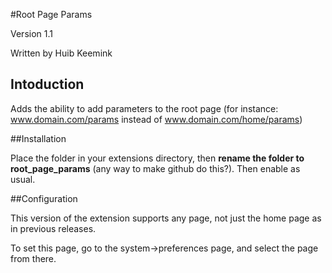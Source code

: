 #Root Page Params

Version 1.1

Written by Huib Keemink

## Intoduction

Adds the ability to add parameters to the root page (for instance: www.domain.com/params instead of www.domain.com/home/params)

##Installation

Place the folder in your extensions directory, then **rename the folder to root_page_params** (any way to make github do this?). Then enable as usual.

##Configuration

This version of the extension supports any page, not just the home page as in previous releases.

To set this page, go to the system->preferences page, and select the page from there.
